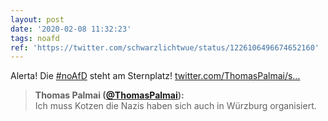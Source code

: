 ```yaml
---
layout: post
date: '2020-02-08 11:32:23'
tags: noafd
ref: 'https://twitter.com/schwarzlichtwue/status/1226106496674652160'
---
```

Alerta! Die [#noAfD](/t/noafd) steht am Sternplatz! [twitter.com/ThomasPalmai/s…](https://twitter.com/ThomasPalmai/status/1226102954039664640)
> <b>Thomas Palmai ([@ThomasPalmai](https://twitter.com/ThomasPalmai)):</b>  
>Ich muss Kotzen die Nazis haben sich auch in Würzburg organisiert.   

